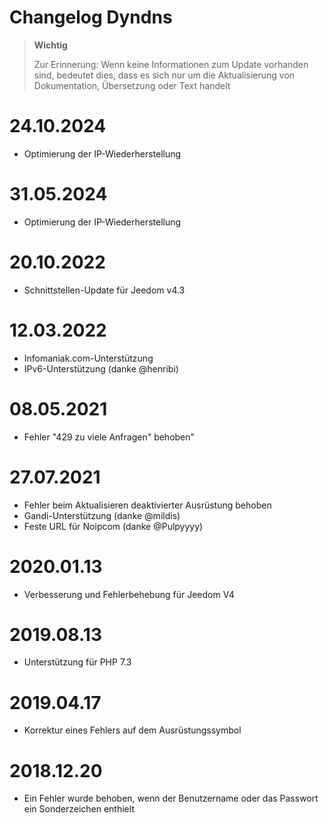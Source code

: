 # Changelog Dyndns

>**Wichtig**
>
>Zur Erinnerung: Wenn keine Informationen zum Update vorhanden sind, bedeutet dies, dass es sich nur um die Aktualisierung von Dokumentation, Übersetzung oder Text handelt

# 24.10.2024

- Optimierung der IP-Wiederherstellung

# 31.05.2024

- Optimierung der IP-Wiederherstellung

# 20.10.2022

- Schnittstellen-Update für Jeedom v4.3

# 12.03.2022

- Infomaniak.com-Unterstützung
- IPv6-Unterstützung (danke @henribi)

# 08.05.2021

- Fehler "429 zu viele Anfragen" behoben"

# 27.07.2021

- Fehler beim Aktualisieren deaktivierter Ausrüstung behoben
- Gandi-Unterstützung (danke @mildis)
- Feste URL für Noipcom (danke @Pulpyyyy)

# 2020.01.13

- Verbesserung und Fehlerbehebung für Jeedom V4

# 2019.08.13

- Unterstützung für PHP 7.3

# 2019.04.17

- Korrektur eines Fehlers auf dem Ausrüstungssymbol

# 2018.12.20

- Ein Fehler wurde behoben, wenn der Benutzername oder das Passwort ein Sonderzeichen enthielt
